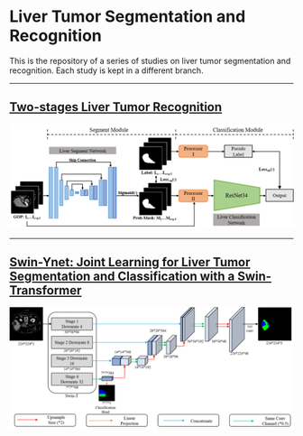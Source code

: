 # Liver Tumor Segmentation and Recognition

This is the repository of a series of studies on liver tumor segmentation and recognition. Each study is kept in a different branch.

----

## [Two-stages Liver Tumor Recognition](https://github.com/Zch0414/Liver-Tumor-Segmentation-and-Recognition/tree/2stage)
![2stage](https://github.com/Zch0414/Liver-Tumor-Segmentation-and-Recognition/blob/2stage/img/2stage_pipeline.png)

----

## [Swin-Ynet: Joint Learning for Liver Tumor Segmentation and Classification with a Swin-Transformer](https://github.com/Zch0414/Liver-Tumor-Segmentation-and-Recognition/tree/swin-ynet)
![swin](https://github.com/Zch0414/Liver-Tumor-Segmentation-and-Recognition/blob/swin-ynet/img/pipeline.png)





